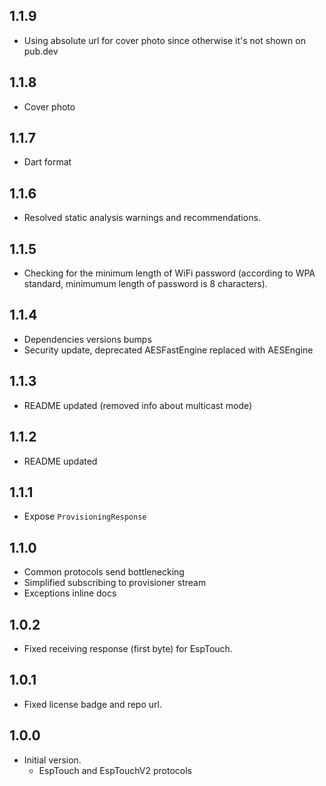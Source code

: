 ## 1.1.9

- Using absolute url for cover photo since otherwise it's not shown on pub.dev

## 1.1.8

- Cover photo

## 1.1.7

- Dart format

## 1.1.6

- Resolved static analysis warnings and recommendations.

## 1.1.5

- Checking for the minimum length of WiFi password (according to WPA standard, minimumum length of password is 8 characters).

## 1.1.4

- Dependencies versions bumps
- Security update, deprecated AESFastEngine replaced with AESEngine

## 1.1.3

- README updated (removed info about multicast mode)

## 1.1.2

- README updated

## 1.1.1

- Expose `ProvisioningResponse`

## 1.1.0

- Common protocols send bottlenecking
- Simplified subscribing to provisioner stream
- Exceptions inline docs

## 1.0.2

- Fixed receiving response (first byte) for EspTouch.

## 1.0.1

- Fixed license badge and repo url.

## 1.0.0

- Initial version.
    - EspTouch and EspTouchV2 protocols